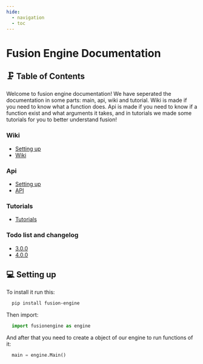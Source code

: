 ```yaml
---
hide:
  - navigation
  - toc
---
```


# Fusion Engine Documentation

## 🗜️ Table of Contents
Welcome to fusion engine documentation! We have seperated the documentation in some parts: main, api, wiki and tutorial. 
Wiki is made if you need to know what a function does.
Api is made if you need to know if a function exist and what arguments it takes,
and in tutorials we made some tutorials for you to better understand fusion!


### Wiki
 - [Setting up](#setting-up)
 - [Wiki](wiki/index.md)

### Api
 - [Setting up](#setting-up)
 - [API](api/api.md)

### Tutorials
 - [Tutorials](tutorials/index.md)

### Todo list and changelog
 - [3.0.0](changelog/3_0_0.md)
 - [4.0.0](changelog/4_0_0.md)
 

## 💻 Setting up

To install it run this:

```bash
  pip install fusion-engine
```

Then import:

```python
  import fusionengine as engine
```

And after that you need to create a object of our engine to run functions of it:

```python
  main = engine.Main()
```
